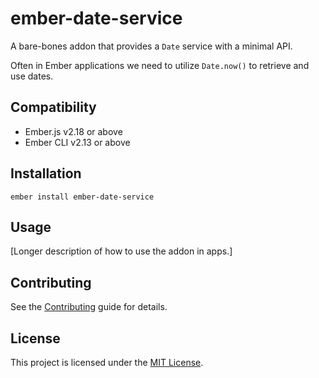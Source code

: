 # ember-date-service

A bare-bones addon that provides a `Date` service with a minimal API.

Often in Ember applications we need to utilize `Date.now()` to retrieve and use
dates.

## Compatibility

- Ember.js v2.18 or above
- Ember CLI v2.13 or above

## Installation

```
ember install ember-date-service
```

## Usage

[Longer description of how to use the addon in apps.]

## Contributing

See the [Contributing](CONTRIBUTING.md) guide for details.

## License

This project is licensed under the [MIT License](LICENSE.md).

